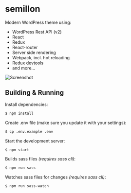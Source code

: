 # semillon

Modern WordPress theme using:

- WordPress Rest API (v2)
- React
- Redux
- React-router
- Server side rendering
- Webpack, incl. hot reloading
- Redux devtools
- and more...

![Screenshot](http://i.imgur.com/GHabSbP.png)

## Building & Running

Install dependencies:
```sh
$ npm install
```

Create .env file (make sure you update it with your settings):
```sh
$ cp .env.example .env
```

Start the development server:
```sh
$ npm start
```

Builds sass files *(requires sass cli)*:
```sh
$ npm run sass
```

Watches sass files for changes *(requires sass cli)*:
```sh
$ npm run sass-watch
```